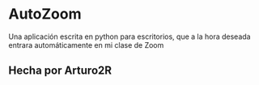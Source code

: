 # AutoZoom
Una aplicación escrita en python para escritorios, que a la hora deseada entrara automáticamente en mi clase de Zoom

## Hecha por Arturo2R
